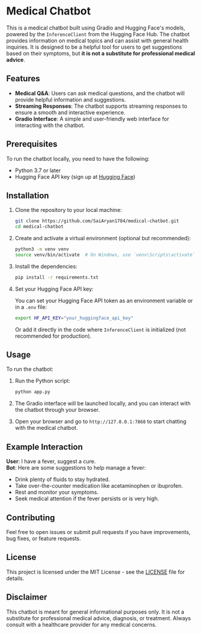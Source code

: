 # Medical Chatbot

This is a medical chatbot built using Gradio and Hugging Face's models, powered by the `InferenceClient` from the Hugging Face Hub. The chatbot provides information on medical topics and can assist with general health inquiries. It is designed to be a helpful tool for users to get suggestions based on their symptoms, but **it is not a substitute for professional medical advice**.

## Features

- **Medical Q&A**: Users can ask medical questions, and the chatbot will provide helpful information and suggestions.
- **Streaming Responses**: The chatbot supports streaming responses to ensure a smooth and interactive experience.
- **Gradio Interface**: A simple and user-friendly web interface for interacting with the chatbot.

## Prerequisites

To run the chatbot locally, you need to have the following:

- Python 3.7 or later
- Hugging Face API key (sign up at [Hugging Face](https://huggingface.co/))

## Installation

1. Clone the repository to your local machine:

    ```bash
    git clone https://github.com/SaiAryan1784/medical-chatbot.git
    cd medical-chatbot
    ```

2. Create and activate a virtual environment (optional but recommended):

    ```bash
    python3 -m venv venv
    source venv/bin/activate  # On Windows, use `venv\Scripts\activate`
    ```

3. Install the dependencies:

    ```bash
    pip install -r requirements.txt
    ```

4. Set your Hugging Face API key:

    You can set your Hugging Face API token as an environment variable or in a `.env` file:

    ```bash
    export HF_API_KEY="your_huggingface_api_key"
    ```

    Or add it directly in the code where `InferenceClient` is initialized (not recommended for production).

## Usage

To run the chatbot:

1. Run the Python script:

    ```bash
    python app.py
    ```

2. The Gradio interface will be launched locally, and you can interact with the chatbot through your browser.

3. Open your browser and go to `http://127.0.0.1:7860` to start chatting with the medical chatbot.

## Example Interaction

**User**: I have a fever, suggest a cure.  
**Bot**: Here are some suggestions to help manage a fever:
- Drink plenty of fluids to stay hydrated.
- Take over-the-counter medication like acetaminophen or ibuprofen.
- Rest and monitor your symptoms.
- Seek medical attention if the fever persists or is very high.

## Contributing

Feel free to open issues or submit pull requests if you have improvements, bug fixes, or feature requests.

## License

This project is licensed under the MIT License - see the [LICENSE](LICENSE) file for details.

## Disclaimer

This chatbot is meant for general informational purposes only. It is not a substitute for professional medical advice, diagnosis, or treatment. Always consult with a healthcare provider for any medical concerns.
